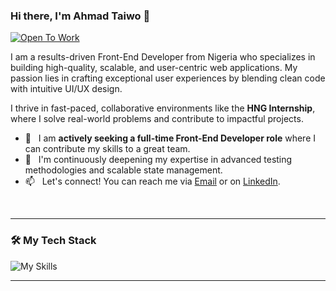 <!-- OPTION 1: Professional & Direct -->

### Hi there, I'm Ahmad Taiwo 👋

[![Open To Work](https://img.shields.io/badge/-Open%20To%20Work-brightgreen?style=flat-square)](https://www.linkedin.com/in/ahmad-taiwo/)

I am a results-driven Front-End Developer from Nigeria who specializes in building high-quality, scalable, and user-centric web applications. My passion lies in crafting exceptional user experiences by blending clean code with intuitive UI/UX design.

I thrive in fast-paced, collaborative environments like the **HNG Internship**, where I solve real-world problems and contribute to impactful projects.

- 💼 &nbsp; I am **actively seeking a full-time Front-End Developer role** where I can contribute my skills to a great team.
- 🌱 &nbsp; I'm continuously deepening my expertise in advanced testing methodologies and scalable state management.
- 📫 &nbsp; Let's connect! You can reach me via [Email](mailto:ahmad.taiwo.15@email.com) or on [LinkedIn](https://www.linkedin.com/in/ahmad-taiwo/).

<br clear="left"/>

---

### 🛠️ My Tech Stack

![My Skills](https://skillicons.dev/icons?i=react,nextjs,ts,js,tailwind,html,css,git,vscode,figma)

---
